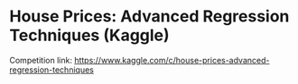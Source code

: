 # House Prices: Advanced Regression Techniques (Kaggle)

Competition link: https://www.kaggle.com/c/house-prices-advanced-regression-techniques
